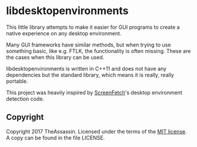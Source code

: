 libdesktopenvironments
======================

This little library attempts to make it easier for GUI programs to create a
native experience on any desktop environment.

Many GUI frameworks have similar methods, but when trying to use something
basic, like e.g. FTLK, the functionality is often missing. These are the
cases when this library can be used.

libdesktopenvironments is written in C++11 and does not have any
dependencies but the standard library, which means it is really, really
portable.

This project was heavily inspired by
[ScreenFetch](https://github.com/KittyKatt/screenFetch/)'s desktop
environment detection code.


Copyright
---------

Copyright 2017 TheAssassin. Licensed under the terms of the
[MIT license](https://opensource.org/licenses/mit-license.php). A copy
can be found in the file LICENSE.
